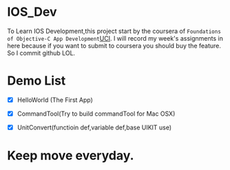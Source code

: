 # IOS_Dev

To Learn IOS Development,this project start by the coursera of `Foundations of Objective-C App Development`[UCI](https://www.coursera.org/learn/objective-c/home/welcome). I will record my week's assignments in here because if you want to submit to coursera you should buy the feature. So I commit github LOL.

# Demo List

- [x] HelloWorld (The First App)
- [x] CommandTool(Try to build commandTool for Mac OSX)
- [x] UnitConvert(functioin def,variable def,base UIKIT use) 


# Keep move everyday.